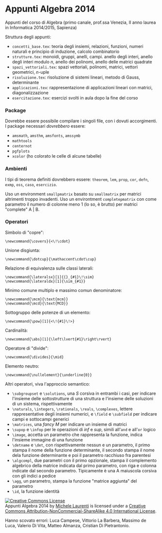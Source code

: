 Appunti Algebra 2014
=====

Appunti del corso di Algebra (primo canale, prof.ssa Venezia, II anno laurea in Informatica 2014/2015, Sapienza)

Struttura degli appunti:

- `concetti_base.tex`: teoria degli insiemi, relazioni, funzioni, numeri naturali e principio di induzione, calcolo combinatorio
- `strutture.tex`: monoidi, gruppi, anelli, campi. anello degli interi, anello degli interi modulo _n_, anello dei polinomi, anello delle matrici quadrate
- `spazi_vettoriali.tex`: spazi vettoriali, polinomi, matrici, vettori geometrici, _n_-uple
- `risoluzione.tex`: risoluzione di sistemi lineari, metodo di Gauss, determinante
- `applicazioni.tex`: rappresentazione di applicazioni lineari con matrici, diagonalizzazione
- `esercitazione.tex`: esercizi svolti in aula dopo la fine del corso

### Package

Dovrebbe essere possibile compilare i singoli file, con i dovuti accorgimenti. I package necessari _dovrebbero_ essere:

- `amsmath`, `amsthm`, `amsfonts`, `amssymb`
- `mathtools`
- `centernot`
- `pgfplots`
- `xcolor` (ho colorato le celle di alcune tabelle)

### Ambienti

I tipi di teorema definiti dovrebbero essere: `theorem`, `lem`, `prop`, `cor`, `defn`, `exmp`, `oss`, `caso`, `esercizio`.

Uso un environment `smallpmatrix` basato su `smallmatrix` per matrici altrimenti troppo invadenti. Uso un environtment `completepmatrix` con come parametro il numero di colonne meno 1 (lo so, &egrave; brutto) per matrici "complete" A | B.

### Operatori

Simbolo di "copre":

    \newcommand{\covers}{<\!\cdot}

Unione disgiunta:

    \newcommand{\dotcup}{\mathaccent\cdot\cup}

Relazione di equivalenza sulle classi laterali:

    \newcommand{\lateralsx}[1]{{}_{#1}\!\sim}
    \newcommand{\lateraldx}[1]{\sim_{#1}}

Minimo comune multiplo e massimo comun denominatore:

    \newcommand{\mcm}{\text{mcm}}
    \newcommand{\mcd}{\text{MCD}}

Sottogruppo delle potenze di un elemento:

    \newcommand{\pow}[1]{<\!{#1}\!>}

Cardinalità:

    \newcommand{\abs}[1]{\left\lvert{#1}\right\rvert}

Operatore di "divide":

    \newcommand{\divides}{\mid}

Elemento neutro:

    \newcommand{\nullelement}{\underline{0}}

Altri operatori, viva l'approccio semantico:

- `\subgroupset` e `\solutions`, una _S_ corsiva in entrambi i casi, per indicare l'insieme delle sottostrutture di una struttura e l'insieme delle soluzioni di un sistema, rispettivamente
- `\naturals`, `\integers`, `\rationals`, `\reals`, `\complexes`, lettere rappresentative degli insiemi numerici, e `\field` e `\subfield` per indicare campi e sottocampi generici
- `\matrices`, una _fancy M_ per indicare un insieme di matrici
- `\supop` e `\infop` per le operazioni di _inf_ e _sup_, simili all'`and` e all'`or` logico
- `\image`, accetta un parametro che rappresenta la funzione, indica l'insieme immagine di una funzione
- `\detname` e `\det`, con rispettivamente nessun e un parametro, il primo stampa il nome della funzione determinante, il secondo stampa il nome dela funzione determinante e poi il parametro racchiuso fra parentesi
- `\algcompl`, due parametri con il primo opzionale, stampa il complemento algebrico della matrice indicata dal primo parametro, con riga e colonna indicate dal secondo parametro. Tipicamente &egrave; una A maiuscola corsiva con gli indici a pedice
- `\agg`, un parametro, stampa la funzione "matrice aggiunta" del parametro
- `\id`, la funzione identit&agrave;

<a rel="license" href="http://creativecommons.org/licenses/by-nc-sa/4.0/"><img alt="Creative Commons License" style="border-width:0" src="https://i.creativecommons.org/l/by-nc-sa/4.0/88x31.png" /></a><br /><span xmlns:dct="http://purl.org/dc/terms/" href="http://purl.org/dc/dcmitype/Text" property="dct:title" rel="dct:type">Appunti Algebra 2014</span> by <a xmlns:cc="http://creativecommons.org/ns#" href="http://asmeikal.me" property="cc:attributionName" rel="cc:attributionURL">Michele Laurenti</a> is licensed under a <a rel="license" href="http://creativecommons.org/licenses/by-nc-sa/4.0/">Creative Commons Attribution-NonCommercial-ShareAlike 4.0 International License</a>.

Hanno scovato errori: Luca Campese, Vittorio La Barbera, Massimo de Luca, Valerio Di Vita, Matteo Almanza, Cristian Di Pietrantonio.
